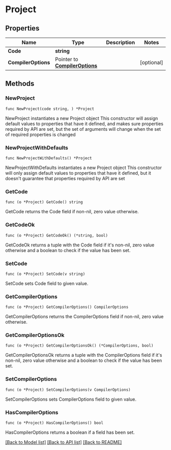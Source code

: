 # Project

## Properties

Name | Type | Description | Notes
------------ | ------------- | ------------- | -------------
**Code** | **string** |  | 
**CompilerOptions** | Pointer to [**CompilerOptions**](CompilerOptions.md) |  | [optional] 

## Methods

### NewProject

`func NewProject(code string, ) *Project`

NewProject instantiates a new Project object
This constructor will assign default values to properties that have it defined,
and makes sure properties required by API are set, but the set of arguments
will change when the set of required properties is changed

### NewProjectWithDefaults

`func NewProjectWithDefaults() *Project`

NewProjectWithDefaults instantiates a new Project object
This constructor will only assign default values to properties that have it defined,
but it doesn't guarantee that properties required by API are set

### GetCode

`func (o *Project) GetCode() string`

GetCode returns the Code field if non-nil, zero value otherwise.

### GetCodeOk

`func (o *Project) GetCodeOk() (*string, bool)`

GetCodeOk returns a tuple with the Code field if it's non-nil, zero value otherwise
and a boolean to check if the value has been set.

### SetCode

`func (o *Project) SetCode(v string)`

SetCode sets Code field to given value.


### GetCompilerOptions

`func (o *Project) GetCompilerOptions() CompilerOptions`

GetCompilerOptions returns the CompilerOptions field if non-nil, zero value otherwise.

### GetCompilerOptionsOk

`func (o *Project) GetCompilerOptionsOk() (*CompilerOptions, bool)`

GetCompilerOptionsOk returns a tuple with the CompilerOptions field if it's non-nil, zero value otherwise
and a boolean to check if the value has been set.

### SetCompilerOptions

`func (o *Project) SetCompilerOptions(v CompilerOptions)`

SetCompilerOptions sets CompilerOptions field to given value.

### HasCompilerOptions

`func (o *Project) HasCompilerOptions() bool`

HasCompilerOptions returns a boolean if a field has been set.


[[Back to Model list]](../README.md#documentation-for-models) [[Back to API list]](../README.md#documentation-for-api-endpoints) [[Back to README]](../README.md)


